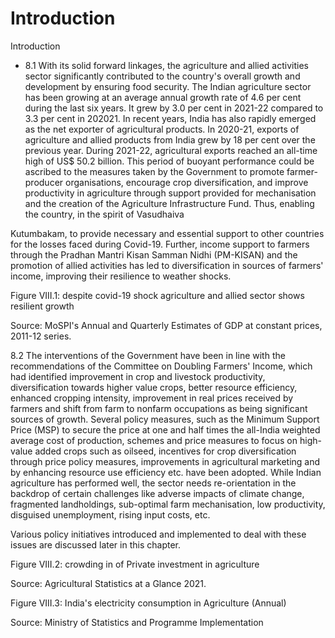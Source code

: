 # Introduction

Introduction

- 8.1 With its solid forward linkages, the agriculture and allied activities sector significantly contributed to the country's overall growth and development by ensuring food security. The Indian agriculture sector has been growing at an average annual growth rate of 4.6 per cent during the last six years.  It grew by 3.0 per cent in 2021-22 compared to 3.3 per cent in 202021. In recent years, India has also rapidly emerged as the net exporter of agricultural products. In  2020-21, exports of agriculture and allied products from India grew by 18 per cent over the previous year.  During 2021-22, agricultural exports reached an all-time high of US$ 50.2 billion.  This period of buoyant performance could be ascribed to the measures taken by the Government  to  promote  farmer-producer  organisations,  encourage  crop  diversification,  and improve productivity in agriculture through support provided for mechanisation and the creation of the Agriculture Infrastructure Fund. Thus, enabling the country, in the spirit of Vasudhaiva

Kutumbakam, to provide necessary and essential support to other countries for the losses faced during Covid-19. Further, income support to farmers through the Pradhan Mantri Kisan Samman Nidhi (PM-KISAN) and the promotion of allied activities has led to diversification in sources of farmers' income, improving their resilience to weather shocks.

Figure VIII.1: despite covid-19 shock agriculture and allied sector shows resilient growth

<!-- image -->

Source: MoSPI's Annual and Quarterly Estimates of GDP at constant prices, 2011-12 series.

8.2 The interventions of the Government have been in line with the recommendations of the Committee on Doubling Farmers' Income, which had identified improvement in crop and livestock productivity,  diversification  towards  higher  value  crops,  better  resource  efficiency,  enhanced cropping intensity, improvement in real prices received by farmers and shift from farm to nonfarm occupations as being significant sources of growth. Several policy measures, such as the Minimum Support Price (MSP) to secure the price at one and half times the all-India weighted average cost of production, schemes and price measures to focus on high-value added crops such as  oilseed,  incentives  for  crop  diversification  through  price  policy  measures,  improvements  in agricultural marketing and by enhancing resource use efficiency etc. have been adopted. While Indian agriculture has performed well, the sector needs re-orientation in the backdrop of certain challenges like adverse impacts of climate change, fragmented landholdings, sub-optimal farm mechanisation, low productivity, disguised unemployment, rising input costs, etc.

Various policy initiatives introduced and implemented to deal with these issues are discussed later in this chapter.

Figure VIII.2: crowding in of Private investment in agriculture

<!-- image -->

Source: Agricultural Statistics at a Glance 2021.

Figure VIII.3: India's electricity consumption in Agriculture (Annual)

<!-- image -->

Source: Ministry of Statistics and Programme Implementation

##